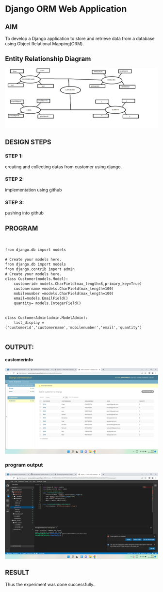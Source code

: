 # Django ORM Web Application

## AIM
To develop a Django application to store and retrieve data from a database using Object Relational Mapping(ORM).

## Entity Relationship Diagram

![output](entity.png)


## DESIGN STEPS

### STEP 1:
creating and collecting  datas from customer using django.

### STEP 2:
implementation using github

### STEP 3:
pushing into github



## PROGRAM
```


from django.db import models

# Create your models here. 
from django.db import models
from django.contrib import admin
# Create your models here.
class Customer(models.Model):
    customerid= models.CharField(max_length=8,primary_key=True)
    customername =models.CharField(max_length=100)
    mobilenumber =models.CharField(max_length=100)
    email=models.EmailField()
    quantity= models.IntegerField()
   

class CustomerAdmin(admin.ModelAdmin):
    list_display = ('customerid','customername','mobilenumber','email','quantity')


```

## OUTPUT:
   #### customerinfo
![output](exp2.png)

### program output
![output](theia.png)


## RESULT
Thus the experiment was done successfully..